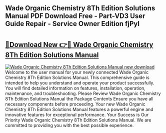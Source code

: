 ## Wade Organic Chemistry 8Th Edition Solutions Manual PDF Download Free - Part-VD3 User Guide Repair - Service Owner Edition fjPyI

# <h2><a href="http://bc72725.oget.top/?id=Wade+Organic+Chemistry+8Th+Edition+Solutions+Manual">🔗Download New 👉🔴 Wade Organic Chemistry 8Th Edition Solutions Manual</a></h2>

[![Wade Organic Chemistry 8Th Edition Solutions Manual new download](https://i.imgur.com/5g1atiW.png)](http://bc72725.oget.top/?id=Wade+Organic+Chemistry+8Th+Edition+Solutions+Manual)
Welcome to the user manual for your newly connected Wade Organic Chemistry 8Th Edition Solutions Manual. This comprehensive guide is intended to help you understand and operate your product successfully. You will find detailed information on features, installation, operation, maintenance, and troubleshooting. Please Review Wade Organic Chemistry 8Th Edition Solutions Manual the Package Contents Ensure you have all necessary components before proceeding. Your new Wade Organic Chemistry 8Th Edition Solutions Manual features a powerful engine and innovative features for exceptional performance. Your Success is Our Priority Wade Organic Chemistry 8Th Edition Solutions Manual. We are committed to providing you with the best possible experience.
